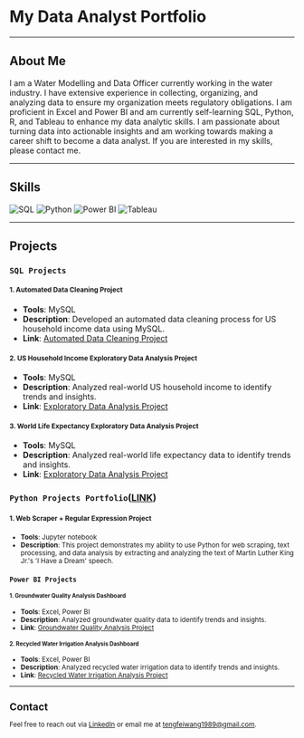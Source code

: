 # My Data Analyst Portfolio

---

## About Me

I am a Water Modelling and Data Officer currently working in the water industry. I have extensive experience in collecting, organizing, and analyzing data to ensure my organization meets regulatory obligations. I am proficient in Excel and Power BI and am currently self-learning SQL, Python, R, and Tableau to enhance my data analytic skills. I am passionate about turning data into actionable insights and am working towards making a career shift to become a data analyst. If you are interested in my skills, please contact me.

---

## Skills

![SQL](https://img.shields.io/badge/SQL-336791?style=for-the-badge&logo=postgresql&logoColor=white)
![Python](https://img.shields.io/badge/Python-3776AB?style=for-the-badge&logo=python&logoColor=white)
![Power BI](https://img.shields.io/badge/Power%20BI-F2C811?style=for-the-badge&logo=powerbi&logoColor=white)
![Tableau](https://img.shields.io/badge/Tableau-E97627?style=for-the-badge&logo=tableau&logoColor=white)

---

## Projects

### **`SQL Projects`**

#### <small>1. Automated Data Cleaning Project</small>
- **Tools**: MySQL
- **Description**: Developed an automated data cleaning process for US household income data using MySQL.
- **Link**: [Automated Data Cleaning Project](https://github.com/ttfwang/automated_data_cleaning_with_MySQL)
  
#### <small>2. US Household Income Exploratory Data Analysis Project</small>

- **Tools**: MySQL
- **Description**: Analyzed real-world US household income to identify trends and insights.
- **Link**: [Exploratory Data Analysis Project](https://github.com/ttfwang/US_Household_Income_Data_exploratory_data-analysis)

#### <small>3. World Life Expectancy Exploratory Data Analysis Project</small>

- **Tools**: MySQL
- **Description**: Analyzed real-world life expectancy data to identify trends and insights.
- **Link**: [Exploratory Data Analysis Project](https://github.com/ttfwang/world_life_expectancy_exploratory_data_analysis/tree/main)

### **`Python Projects Portfolio`**([LINK](https://github.com/ttfwang/PortfolioProjects_Python))

#### <small>1. Web Scraper + Regular Expression Project
- **Tools**: Jupyter notebook
- **Description**: This project demonstrates my ability to use Python for web scraping, text processing, and data analysis by extracting and analyzing the text of Martin Luther King Jr.'s 'I Have a Dream' speech.


### **`Power BI Projects`**

#### <small>1. Groundwater Quality Analysis Dashboard</small>

- **Tools**: Excel, Power BI
- **Description**: Analyzed groundwater quality data to identify trends and insights.
- **Link**: [Groundwater Quality Analysis Project](https://github.com/ttfwang/groundwater_quality_analysis)

#### <small>2. Recycled Water Irrigation Analysis Dashboard</small>

- **Tools**: Excel, Power BI
- **Description**: Analyzed recycled water irrigation data to identify trends and insights.
- **Link**: [Recycled Water Irrigation Analysis Project](https://github.com/ttfwang/recyled_water_irrigation_usage_pattern_analysis)

---

## Contact

Feel free to reach out via [LinkedIn](https://www.linkedin.com/in/tengfei-wang) or email me at tengfeiwang1989@gmail.com.
